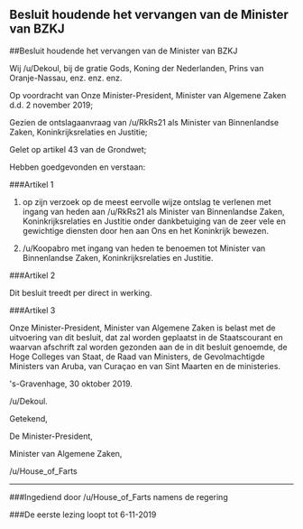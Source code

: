 ## Besluit houdende het vervangen van de Minister van BZKJ 
 
##Besluit houdende het vervangen van de Minister van BZKJ

Wij /u/Dekoul, bij de gratie Gods, Koning der Nederlanden, Prins van Oranje-Nassau, enz. enz. enz.

Op voordracht van Onze Minister-President, Minister van Algemene Zaken d.d. 2 november 2019;

Gezien de ontslagaanvraag van /u/RkRs21 als Minister van Binnenlandse Zaken, Koninkrijksrelaties en Justitie;

Gelet op artikel 43 van de Grondwet;

Hebben goedgevonden en verstaan:

###Artikel 1

1. op zijn verzoek op de meest eervolle wijze ontslag te verlenen met ingang van heden aan /u/RkRs21 als Minister van Binnenlandse Zaken, Koninkrijksrelaties en Justitie onder dankbetuiging van de zeer vele en gewichtige diensten door hen aan Ons en het Koninkrijk bewezen.

2. /u/Koopabro met ingang van heden te benoemen tot Minister van Binnenlandse Zaken, Koninkrijksrelaties en Justitie.

###Artikel 2

Dit besluit treedt per direct in werking.

###Artikel 3

Onze Minister-President, Minister van Algemene Zaken is belast met de uitvoering van dit besluit, dat zal worden geplaatst in de Staatscourant en waarvan afschrift zal worden gezonden aan de in dit besluit genoemde, de Hoge Colleges van Staat, de Raad van Ministers, de Gevolmachtigde Ministers van Aruba, van Curaçao en van Sint Maarten en de ministeries.

's-Gravenhage, 30 oktober 2019.

/u/Dekoul.

Getekend,

De Minister-President, 

Minister van Algemene Zaken,

/u/House_of_Farts

---

###Ingediend door /u/House_of_Farts namens de regering

###De eerste lezing loopt tot 6-11-2019